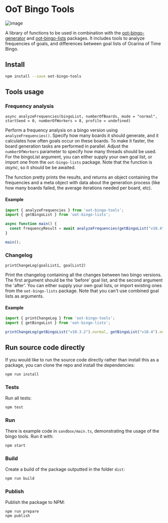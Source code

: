 # OoT Bingo Tools

![image](https://img.shields.io/npm/v/oot-bingo-tools)


A library of functions to be used in combination with
the [oot-bingo-generator](https://github.com/ootbingo/oot-bingo-generator)
and [oot-bingo-lists](https://github.com/ootbingo/oot-bingo-lists) packages. It includes tools to analyze frequencies of
goals, and differences between goal lists of Ocarina of Time Bingo.

## Install

```sh
npm install --save oot-bingo-tools
```

## Tools usage

### Frequency analysis

`async analyzeFrequencies(bingoList, numberOfBoards, mode = "normal", startSeed = 0, numberOfWorkers = 8, profile = undefined)`

Perform a frequency analysis on a bingo version using `analyzeFrequencies()`.
Specify how many boards it should generate, and it calculates how often goals occur on these boards.
To make it faster, the board generation tasks are performed in parallel.
Adjust the `numberOfWorkers` parameter to specify how many threads should be used.
For the bingoList argument, you can either supply your own goal list, or import one from the `oot-bingo-lists`
package.
Note that the function is *async*, so it should be be awaited.

The function pretty prints the results,
and returns an object containing the frequencies and a meta object with data about the generation process
(like how many boards failed, the average iterations needed per board, etc).

#### Example

```ts
import { analyzeFrequencies } from 'oot-bingo-tools';
import { getBingoList } from 'oot-bingo-lists';

async function main() {
  const frequencyResult = await analyzeFrequencies(getBingoList("v10.4"), 1000, "normal");
}

main();
```

### Changelog

`printChangeLog(goalList1, goalList2)`

Print the changelog containing all the changes between two bingo versions.
The first argument should be the 'before' goal list, and the second argument the 'after'.
You can either supply your own goal lists, or import existing ones from the `oot-bingo-lists` package.
Note that you can't use combined goal lists as arguments.

#### Example

```ts
import { printChangeLog } from 'oot-bingo-tools';
import { getBingoList } from 'oot-bingo-lists';

printChangeLog(getBingoList("v10.3.2").normal, getBingoList("v10.4").normal);
```

## Run source code directly

If you would like to run the source code directly rather than install this as a package, you can clone the repo and install the dependencies:
```sh
npm run install
```

### Tests
Run all tests:
```sh
npm test
```

### Run
There is example code in `sandbox/main.ts`, demonstrating the usage of the bingo tools. Run it with:
```sh
npm start
```

### Build
Create a build of the package outputted in the folder `dist`:
```sh
npm run build
```

### Publish
Publish the package to NPM:
```
npm run prepare
npm publish
```